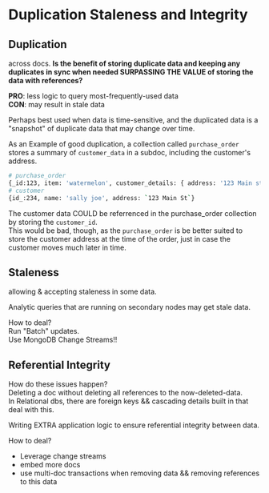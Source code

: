 # Duplication Staleness and Integrity

## Duplication

across docs.
**Is the benefit of storing duplicate data and keeping any duplicates in sync when needed SURPASSING THE VALUE of storing the data with references?**

**PRO**: less logic to query most-frequently-used data  
**CON**: may result in stale data

Perhaps best used when data is time-sensitive, and the duplicated data is a "snapshot" of duplicate data that may change over time.

As an Example of good duplication, a collection called `purchase_order` stores a summary of `customer_data` in a subdoc, including the customer's address.

```bash
# purchase_order
{_id:123, item: 'watermelon', customer_details: { address: '123 Main st'}}
# customer
{id_:234, name: 'sally joe', address: `123 Main St`}
```

The customer data COULD be referrenced in the purchase_order collection by storing the `customer_id`.  
This would be bad, though, as the `purchase_order` is be better suited to store the customer address at the time of the order, just in case the customer moves much later in time.

## Staleness

allowing & accepting staleness in some data.

Analytic queries that are running on secondary nodes may get stale data.

How to deal?  
Run "Batch" updates.  
Use MongoDB Change Streams!!

## Referential Integrity

How do these issues happen?  
Deleting a doc without deleting all references to the now-deleted-data.  
In Relational dbs, there are foreign keys && cascading details built in that deal with this.

Writing EXTRA application logic to ensure referential integrity between data.

How to deal?

- Leverage change streams
- embed more docs
- use multi-doc transactions when removing data && removing references to this data
